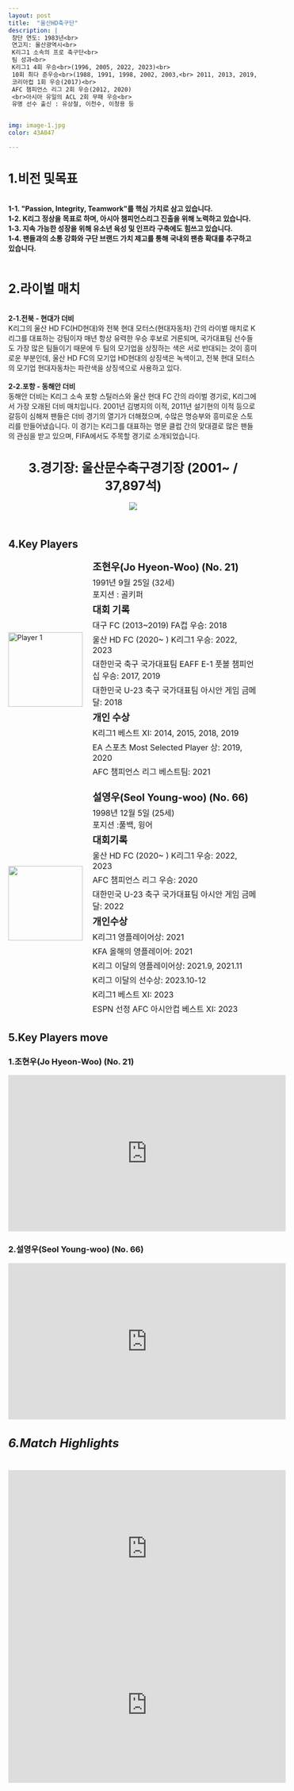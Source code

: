 ```yaml
---
layout: post
title:  "울산HD축구단"
description: |
 창단 연도: 1983년<br> 
 연고지: 울산광역시<br>
 K리그1 소속의 프로 축구단<br>
 팀 성과<br>
 K리그1 4회 우승<br>(1996, 2005, 2022, 2023)<br>
 10회 최다 준우승<br>(1988, 1991, 1998, 2002, 2003,<br> 2011, 2013, 2019, 2020, 2021)<br>
 코리아컵 1회 우승(2017)<br>
 AFC 챔피언스 리그 2회 우승(2012, 2020)
 <br>아시아 유일의 ACL 2회 무패 우승<br>
 유명 선수 출신 : 유상철, 이천수, 이청용 등


img: image-1.jpg
color: 43A047

---
```

<html> <head> <title>Hyundai Motors Jeonbuk</title> <style> .player-info { display: flex; align-items: center; margin-bottom: 20px; } .player-info img { width: 150px; height: 150px; margin-right: 20px; } .player-info h3 { font-size: 20px; margin: 0; } .player-info p { font-size: 16px; margin: 5px 0; } h5 { font-size: 24px; /* 폰트 크기 24px로 변경 */ } h1{ font-size: 25px; font-weight: bold; /* 글씨체 두껍게 */ } </style> <h1>1.비전 및목표</h1><br> 
<b>1-1. "Passion, Integrity, Teamwork"를 핵심 가치로 삼고 있습니다.</b><br> 
<b>1-2. K리그 정상을 목표로 하며, 아시아 챔피언스리그 진출을 위해 노력하고 있습니다.</b><br> 
<b>1-3. 지속 가능한 성장을 위해 유소년 육성 및 인프라 구축에도 힘쓰고 있습니다.</b><br> 
<b>1-4. 팬들과의 소통 강화와 구단 브랜드 가치 제고를 통해 국내외 팬층 확대를 추구하고 있습니다.</b><br><br> 
<h1>2.라이벌 매치</h1> <br> 
<b>2-1.전북 - 현대가 더비</b><br> K리그의 울산 HD FC(HD현대)와 전북 현대 모터스(현대자동차) 간의 라이벌 매치로 K리그를 대표하는 강팀이자 매년 항상 유력한 우승 후보로 거론되며, 국가대표팀 선수들도 가장 많은 팀들이기 때문에 두 팀의 모기업을 상징하는 색은 서로 반대되는 것이 흥미로운 부분인데, 울산 HD FC의 모기업 HD현대의 상징색은 녹색이고, 전북 현대 모터스의 모기업 현대자동차는 파란색을 상징색으로 사용하고 있다.<br><br> 
<b>2-2.포항 - 동해안 더비</b><br> 동해안 더비는 K리그 소속 포항 스틸러스와 울산 현대 FC 간의 라이벌 경기로, K리그에서 가장 오래된 더비 매치입니다. 2001년 김병지의 이적, 2011년 설기현의 이적 등으로 갈등이 심해져 팬들은 더비 경기의 열기가 더해졌으며, 수많은 명승부와 흥미로운 스토리를 만들어냈습니다. 이 경기는 K리그를 대표하는 명문 클럽 간의 맞대결로 많은 팬들의 관심을 받고 있으며, FIFA에서도 주목할 경기로 소개되었습니다.
<body>
  <header>
    <h1>3.경기장: 울산문수축구경기장 (2001~ / 37,897석)</h1>
    <img src="https://i.namu.wiki/i/P38Ocvg6rXbEK8ggCCBGsBqtLssdKxEIK33fruIYATcONq56hFlacPPKIzGh9Ctoc6x3LJTwqxUxictm3XKi5NnpR_LuMq_GsC_mmXL5Fw019JFcdj0k3nbmq7dJDW5YLBIpx1LPFxmwabshNmdA3g.webp">
  </header>
  <main>
    <section>
      <h2>4.Key Players</h2>
      <div class="player-info">
        <img src="https://i.namu.wiki/i/oVyAUTOqFNE1MA6Vnukt6q6MuON9YKbgLH0IMVKo629pLZcXIJdpEBjSY5khaVdiqGAwf4fSVNWxIB7SquWTwptOSpBunvYf1vi6h4SeA32HoAZu980O9hRFqMlgEK57PCtF5_Fsf6bkUNfmSdjy2A.webp"
          alt="Player 1">
        <div>
          <h3>조현우(Jo Hyeon-Woo) (No. 21)</h3> <p>1991년 9월 25일 (32세)<br> 포지션 : 골키퍼</p> <p><strong style="font-size: 1.2em;">대회 기록</strong></p>
          <p>대구 FC (2013~2019) FA컵 우승: 2018</p>
          <p>울산 HD FC (2020~ ) K리그1 우승: 2022, 2023</p>
          <p>대한민국 축구 국가대표팀 EAFF E-1 풋볼 챔피언십 우승: 2017, 2019</p>
          <p>대한민국 U-23 축구 국가대표팀 아시안 게임 금메달: 2018</p> 
          <p><strong style="font-size: 1.2em;">개인 수상</strong></p> 
          <p>K리그1 베스트 XI: 2014, 2015, 2018, 2019</p> 
          <p>EA 스포츠 Most Selected Player 상: 2019, 2020</p> 
          <p>AFC 챔피언스 리그 베스트팀: 2021</p>
        </div>
      </div>
      <div class="player-info">
        <img src="https://i.namu.wiki/i/Gk8lZ7Ez7QI8E90p8CZzHnLTZb371j7IeHdBW-cbhVhOmO81HKAsvBSGeX6ZD-NS20E9bwQU1ZcmVh308zk8obwryNNHRZFy1luyKONzz53tkhEkOH1Fbush8OfIwdaMlukhxwLBqncfU13m8UjyZw.webp">
        <div>
          <h3>설영우(Seol Young-woo) (No. 66)</h3> <p>1998년 12월 5일 (25세)<br> 포지션 :풀백, 윙어</p>
          <p><strong style="font-size: 1.2em;">대회기록</strong></p> 
          <p>울산 HD FC (2020~ ) K리그1 우승: 2022, 2023</p> 
          <p>AFC 챔피언스 리그 우승: 2020</p> 
          <p>대한민국 U-23 축구 국가대표팀 아시안 게임 금메달: 2022</p> 
          <p><strong style="font-size: 1.2em;">개인수상</strong></p> 
          <p>K리그1 영플레이어상: 2021</p> 
          <p>KFA 올해의 영플레이어: 2021</p> 
          <p>K리그 이달의 영플레이어상: 2021.9, 2021.11</p> 
          <p>K리그 이달의 선수상: 2023.10-12</p> 
          <p>K리그1 베스트 XI: 2023</p> 
          <p>ESPN 선정 AFC 아시안컵 베스트 XI: 2023</p>
        </div>
      </div>
    </section>
    <section>
      <h2>5.Key Players move</h2>
      <h4>
      <h3>1.조현우(Jo Hyeon-Woo) (No. 21)</h3>
      <iframe width="560" height="315" src="https://www.youtube.com/embed/kGYdLxiyEMc" frameborder="0" allow="accelerometer; autoplay; encrypted-media; gyroscope; picture-in-picture" allowfullscreen></iframe>
      <h3>2.설영우(Seol Young-woo) (No. 66)</h3>
      <iframe width="560" height="315" src="https://www.youtube.com/embed/rVNz3SEdsmY" frameborder="0" allow="accelerometer; autoplay; encrypted-media; gyroscope; picture-in-picture" allowfullscreen></iframe>
      </h4> 
    </section>
    <section>
      <h5>6.Match Highlights</h5>
      <iframe width="560" height="315" src="https://www.youtube.com/embed/0xHRk2p6WaE" frameborder="0" allow="accelerometer; autoplay; encrypted-media; gyroscope; picture-in-picture" allowfullscreen></iframe>
      <iframe width="560" height="315" src="https://www.youtube.com/embed/5jEmLj12A80" frameborder="0" allow="accelerometer; autoplay; encrypted-media; gyroscope; picture-in-picture" allowfullscreen></iframe>
    </section>
  </main>
</body>
</html>